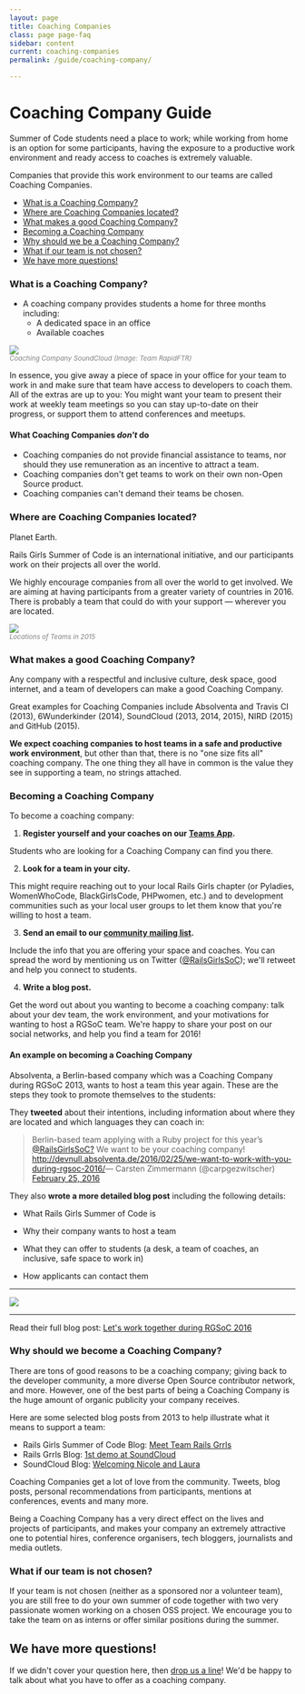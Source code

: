 ```yaml
---
layout: page
title: Coaching Companies
class: page page-faq
sidebar: content
current: coaching-companies
permalink: /guide/coaching-company/

---
```

<h1>Coaching Company Guide</h1>

<!--Do you have free space for at least a two-person team to work? Do you have
developers passionate about helping newcomers and working on Open Source?

You might just have what it takes to be a coaching company. -->

Summer of Code students need a place to work; while working from home is an option for some
participants, having the exposure to a productive work environment and ready
access to coaches is extremely valuable.

Companies that provide this work environment to our teams are called Coaching Companies.



* <a href="#q3">What is a Coaching Company?</a>
* <a href="#q5">Where are Coaching Companies located?</a>
* <a href="#q2">What makes a good Coaching Company?</a>
* <a href="#q6">Becoming a Coaching Company</a>
* <a href="#q1">Why should we be a Coaching Company?</a>
* <a href="#q4b">What if our team is not chosen?</a>
* <a href="#q7">We have more questions!</a>


<h3 id="q3">What is a Coaching Company?</h3>

* A coaching company provides students a home for three months including:
	* A dedicated space in an office
	* Available coaches

<div class="resize">
	<img src="/img/guides/coaching_company_rapidftr.jpg">
</div>
<font color="grey"><small><i>Coaching Company SoundCloud (Image: Team RapidFTR)</i></small></font>

In essence, you give away a piece of space in your office for your team to work
in and make sure that team have access to developers to coach them. All of the
extras are up to you: You might want your team to present their work at weekly
team meetings so you can stay up-to-date on their progress, or support them to
attend conferences and meetups.

#### What Coaching Companies *don't* do

* Coaching companies do not provide financial assistance to teams, nor should
  they use remuneration as an incentive to attract a team.
* Coaching companies don't get teams to work on their own non-Open Source
  product.
* Coaching companies can't demand their teams be chosen.

<h3 id="q5">Where are Coaching Companies located?</h3>

Planet Earth.

Rails Girls Summer of Code is an international initiative, and our participants
work on their projects all over the world.

We highly encourage companies from all over the world to get involved. We are
aiming at having participants from a greater variety of countries in 2016. There is probably a team that
could do with your support — wherever you are located.

<div class="resize">
  <img src="/img/blog/2015/2015-teams-map.png">
</div>
<font color="grey"><small><i>Locations of Teams in 2015</i></small></font>

<h3 id="q2">What makes a good Coaching Company?</h3>

Any company with a respectful and inclusive culture, desk space, good internet, and a team of
developers can make a good Coaching Company.

Great examples for Coaching Companies include Absolventa and
Travis CI (2013), 6Wunderkinder (2014), SoundCloud (2013, 2014, 2015), NIRD (2015) and GitHub (2015).

**We expect coaching companies to host teams in a safe and productive work
environment**, but other than that, there is no "one size fits all" coaching company.
The one thing they all have in common is the value they see in supporting a team, no strings attached.

<!--<h2 id="q4a">Working with a volunteer team</h2>

Teams who don't get a sponsored seat but still want to participate and work on
their project are called volunteer teams. We will select a small number of volunteer teams that get a seat in our program. They will get the same support that sponsored teams get - minus the stipend. -->


<h3 id="q6">Becoming a Coaching Company</h3>

To become a coaching company: 

1) **Register yourself and your coaches on our <a href="http://teams.railsgirlssummerofcode.org">Teams App</a>.**

Students who are looking for a Coaching Company can find you there.

2) **Look for a team in your city.**

This might require reaching out to your local Rails Girls chapter (or Pyladies, WomenWhoCode, BlackGirlsCode, PHPwomen, etc.) and to development communities such as your local user groups to let them know that you're willing to host a team.

3) **Send an email to our <a href="https://groups.google.com/forum/#!forum/rails-girls-summer-of-code-community">community mailing list</a>.**

Include the info that you are offering your space and coaches. You can spread the word by mentioning us on Twitter (<a href="http://www.twitter.com/RailsGirlsSoC">@RailsGirlsSoC</a>); we'll retweet and help you connect to students.

4) **Write a blog post.**

Get the word out about you wanting to become a coaching company: talk about your dev team, the work environment, and your motivations for wanting to host a RGSoC team. We're happy to share your post on our social networks, and help you find a team for 2016!

#### An example on becoming a Coaching Company

Absolventa, a Berlin-based company which was a Coaching Company during RGSoC 2013, wants to host a team this year again. These are the steps they took to promote themselves to the students:

They **tweeted** about their intentions, including information about where they are located and which languages they can coach in:

<blockquote class="twitter-tweet" lang="en"> Berlin-based team applying with a Ruby project for this year’s <a href="https://twitter.com/RailsgirlsSoc">@RailsGirlsSoC?</a> We want to be your coaching company! <a href="http://devnull.absolventa.de/2016/02/25/we-want-to-work-with-you-during-rgsoc-2016/">http://devnull.absolventa.de/2016/02/25/we-want-to-work-with-you-during-rgsoc-2016/</a>&mdash; Carsten Zimmermann (@carpgezwitscher) <a href="https://twitter.com/carpgezwitscher/status/702878302642507776">February 25, 2016</a></blockquote>
<script async="async" src="//platform.twitter.com/widgets.js" charset="utf-8"></script>

They also **wrote a more detailed blog post** including the following details:

* What Rails Girls Summer of Code is

* Why their company wants to host a team

* What they can offer to students (a desk, a team of coaches, an inclusive, safe space to work in)

* How applicants can contact them


---

<div class="resize">
	<a href="http://devnull.absolventa.de/2016/02/25/we-want-to-work-with-you-during-rgsoc-2016/"><img src="/img/guides/absolventa-coachingcompany2.png"></a>
</div>

---
Read their full blog post: <a href="http://devnull.absolventa.de/2016/02/25/we-want-to-work-with-you-during-rgsoc-2016/"> Let's work together during RGSoC 2016</a>

<h3 id="q1">Why should we become a Coaching Company?</h3>

There are tons of good reasons to be a coaching company; giving back to the developer community, a more diverse Open Source
contributor network, and more. However, one of the best parts of being a Coaching Company is the huge amount of organic publicity your company receives.

<!-- // NEEDS TO FIND BETTER TWEETS (with more impressions)

 <blockquote class="twitter-tweet" lang="en"><a href="https://twitter.com/search?q=%23SoundCloud&amp;src=hash">#SoundCloud</a> is awesome. Not only do they sponsor <a href="https://twitter.com/search?q=%23rgsoc&amp;src=hash">#rgsoc</a> they also give their space &amp; coaches to help us learn <a href="https://twitter.com/search?q=%23ruby&amp;src=hash">#ruby</a>.Thank you, <a href="https://twitter.com/SoundCloud">@SoundCloud</a>&mdash; Nina Breznik (@ninabreznik) <a href="https://twitter.com/ninabreznik/statuses/362902830358605825">August 1, 2013</a></blockquote>
<script async="async" src="//platform.twitter.com/widgets.js" charset="utf-8"></script>

<blockquote class="twitter-tweet" lang="en"><a href="https://twitter.com/SoundCloud">@SoundCloud</a> blog about <a href="https://twitter.com/search?q=%23RGSoC&amp;src=hash">#RGSoC</a> Rails Girls Summer of Code and our RailsGrrls team - <a href="http://t.co/XDDMgnLIBl">http://t.co/XDDMgnLIBl</a>&mdash; Rails Grrls (@RailsGrrls) <a href="https://twitter.com/RailsGrrls/statuses/358197565512093696">July 19, 2013</a></blockquote>
<script async="async" src="//platform.twitter.com/widgets.js" charset="utf-8"></script>

<blockquote class="twitter-tweet" lang="en">Supercool! &lt;3 The talk from <a href="https://twitter.com/RailsGrrls">@RailsGrrls</a> at the <a href="https://twitter.com/SoundCloud">@SoundCloud</a> office is online! <a href="http://t.co/JT2rpsSOy9">http://t.co/JT2rpsSOy9</a> <a href="https://twitter.com/search?q=%23RGSoC&amp;src=hash">#RGSoC</a>&mdash; Rails Girls SoC (@RailsGirlsSoC) <a href="https://twitter.com/RailsGirlsSoC/statuses/371982999614935040">August 26, 2013</a></blockquote>
<script async="async" src="//platform.twitter.com/widgets.js" charset="utf-8"></script> -->

Here are some selected blog posts from 2013 to help illustrate what it means to
support a team:

* Rails Girls Summer of Code Blog: <a href="http://2013.railsgirlssummerofcode.org/blog/meet-team-rails-grrls">Meet Team Rails Grrls</a>
* Rails Grrls Blog: <a href="http://railsgrrls.tumblr.com/post/59391220574/blast-from-the-past-1st-demo-at-soundcloud">1st demo at SoundCloud</a>
* SoundCloud Blog: <a href="http://blog.soundcloud.com/2013/07/19/rails-girls-summer-of-code-welcoming-nicole-and-laura">Welcoming Nicole and Laura</a>


Coaching Companies get a lot of love from the community. Tweets, blog posts,
personal recommendations from participants, mentions at conferences, events and many more.

Being a Coaching Company has a very direct effect on the lives and projects of
participants, and makes your company an extremely attractive one to potential
hires, conference organisers, tech bloggers, journalists and media outlets.

<h3 id="q4b">What if our team is not chosen?</h3>

If your team is not chosen (neither as a sponsored nor a volunteer team), you are still free to do your own summer of code together with two very passionate women working on a chosen OSS project. We encourage you to take the team on as interns or offer similar positions during the summer.


<h2 id="q7">We have more questions!</h2>

If we didn't cover your question here, then
<a href="mailto:summer-of-code@railsgirls.com">drop us a line</a>!
We'd be happy to talk about what you have to offer as a coaching company.
